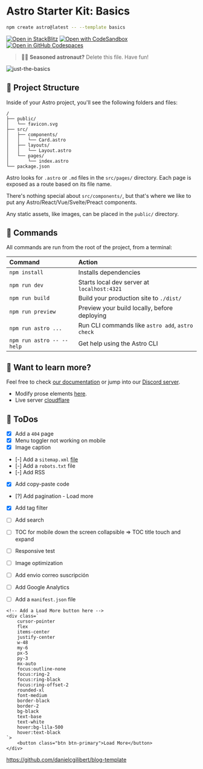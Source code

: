 # Astro Starter Kit: Basics

```sh
npm create astro@latest -- --template basics
```

[![Open in StackBlitz](https://developer.stackblitz.com/img/open_in_stackblitz.svg)](https://stackblitz.com/github/withastro/astro/tree/latest/examples/basics)
[![Open with CodeSandbox](https://assets.codesandbox.io/github/button-edit-lime.svg)](https://codesandbox.io/p/sandbox/github/withastro/astro/tree/latest/examples/basics)
[![Open in GitHub Codespaces](https://github.com/codespaces/badge.svg)](https://codespaces.new/withastro/astro?devcontainer_path=.devcontainer/basics/devcontainer.json)

> 🧑‍🚀 **Seasoned astronaut?** Delete this file. Have fun!

![just-the-basics](https://github.com/withastro/astro/assets/2244813/a0a5533c-a856-4198-8470-2d67b1d7c554)

## 🚀 Project Structure

Inside of your Astro project, you'll see the following folders and files:

```text
/
├── public/
│   └── favicon.svg
├── src/
│   ├── components/
│   │   └── Card.astro
│   ├── layouts/
│   │   └── Layout.astro
│   └── pages/
│       └── index.astro
└── package.json
```

Astro looks for `.astro` or `.md` files in the `src/pages/` directory. Each page is exposed as a route based on its file name.

There's nothing special about `src/components/`, but that's where we like to put any Astro/React/Vue/Svelte/Preact components.

Any static assets, like images, can be placed in the `public/` directory.

## 🧞 Commands

All commands are run from the root of the project, from a terminal:

| Command                   | Action                                           |
| :------------------------ | :----------------------------------------------- |
| `npm install`             | Installs dependencies                            |
| `npm run dev`             | Starts local dev server at `localhost:4321`      |
| `npm run build`           | Build your production site to `./dist/`          |
| `npm run preview`         | Preview your build locally, before deploying     |
| `npm run astro ...`       | Run CLI commands like `astro add`, `astro check` |
| `npm run astro -- --help` | Get help using the Astro CLI                     |

## 👀 Want to learn more?

Feel free to check [our documentation](https://docs.astro.build) or jump into our [Discord server](https://astro.build/chat).

- Modify prose elements [here](https://tailwindcss.com/docs/typography-plugin#element-modifiers).
- Live server [cloudflare](https://developers.cloudflare.com/cloudflare-one/connections/connect-networks/install-and-setup/tunnel-guide/local)

## 📝 ToDos

- [x] Add a `404` page
- [x] Menu toggler not working on mobile
- [x] Image caption
- [-] Add a `sitemap.xml` [file](https://docs.astro.build/es/guides/integrations-guide/sitemap/)
- [-] Add a `robots.txt` file
- [-] Add RSS
- [x] Add copy-paste code
- [?] Add pagination - Load more
- [x] Add tag filter
- [ ] Add search
- [ ] TOC for mobile down the screen collapsible => TOC title touch and expand
- [ ] Responsive test
- [ ] Image optimization
- [ ] Add envio correo suscripción
- [ ] Add Google Analytics
- [ ] Add a `manifest.json` file


```astro
<!-- Add a Load More button here -->
<div class=`
    cursor-pointer
    flex
    items-center
    justify-center
    w-48
    my-6
    px-5
    py-3
    mx-auto
    focus:outline-none
    focus:ring-2
    focus:ring-black
    focus:ring-offset-2
    rounded-xl
    font-medium
    border-black
    border-2
    bg-black
    text-base
    text-white
    hover:bg-lila-500
    hover:text-black
`>
    <button class="btn btn-primary">Load More</button>
</div>
```

https://github.com/danielcgilibert/blog-template
